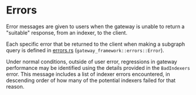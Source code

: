# Errors

Error messages are given to users when the gateway is unable to return a "suitable" response, from an indexer, to the client.

Each specific error that be returned to the client when making a subgraph query is defined in [errors.rs](../gateway-framework/src/errors.rs) (`gateway_framework::errors::Error`).

Under normal conditions, outside of user error, regressions in gateway performance may be identified using the details provided in the `BadIndexers` error. This message includes a list of indexer errors encountered, in descending order of how many of the potential indexers failed for that reason.
